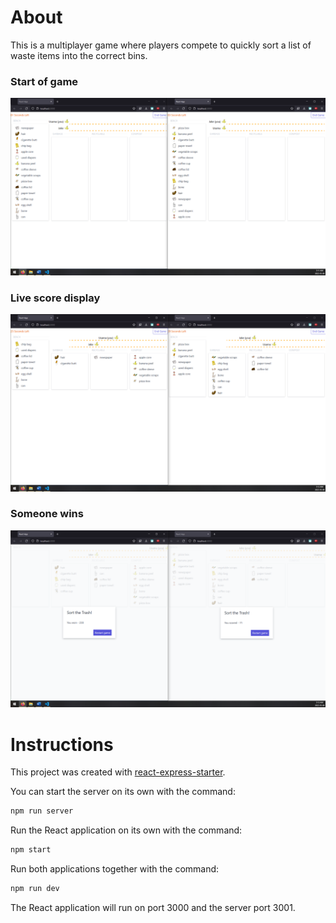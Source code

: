# About

This is a multiplayer game where players compete to quickly sort a list of waste items into the correct bins.

### Start of game
![game starts](./screenshots/gameStart.PNG)

### Live score display
![players sort items](./screenshots/gameMid.PNG)

### Someone wins
![someone wins](./screenshots/gameEnd.PNG)



# Instructions

This project was created with [react-express-starter](https://github.com/philnash/react-express-starter.git).

You can start the server on its own with the command:

```bash
npm run server
```

Run the React application on its own with the command:

```bash
npm start
```

Run both applications together with the command:

```bash
npm run dev
```

The React application will run on port 3000 and the server port 3001.


